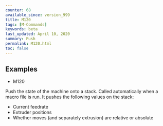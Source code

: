 ```yaml
---
counter: 68
available_since: version_999
title: M120
tags: [M-Commands] 
keywords: beta 
last_updated: April 10, 2020 
summary: Push 
permalink: M120.html
toc: false 
---
```



## Examples

* M120

Push the state of the machine onto a stack. Called automatically when a macro file is run. It pushes the following values on the stack:

* Current feedrate
* Extruder positions
* Whether moves (and separately extrusion) are relative or absolute

